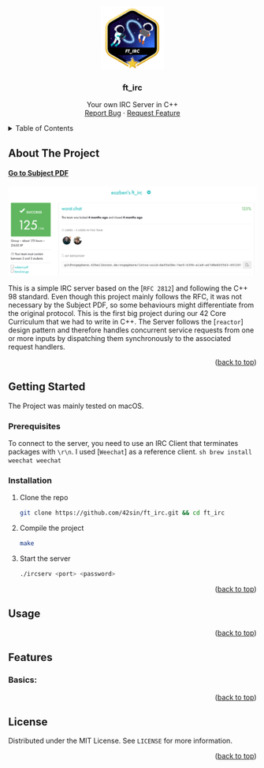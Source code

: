 <a name="readme-top"></a>

<!-- PROJECT LOGO -->
<br />
<div align="center">
  <a href="https://github.com/42sin/ft_irc">
    <img src="logo.png" alt="Logo" width="128" height="128">
  </a>

<h3 align="center">ft_irc</h3>

  <p align="center">
    Your own IRC Server in C++
    <br />
    <a href="https://github.com/42sin/ft_irc/issues">Report Bug</a>
    ·
    <a href="https://github.com/42sin/ft_irc/issues">Request Feature</a>
  </p>
</div>



<!-- TABLE OF CONTENTS -->
<details>
  <summary>Table of Contents</summary>
  <ol>
    <li>
      <a href="#about-the-project">About The Project</a>
    </li>
    <li>
      <a href="#getting-started">Getting Started</a>
      <ul>
        <li><a href="#prerequisites">Prerequisites</a></li>
        <li><a href="#installation">Installation</a></li>
      </ul>
    </li>
    <li><a href="#usage">Usage</a></li>
    <li><a href="#features">Features</a></li>
    <li><a href="#license">License</a></li>
  </ol>
</details>

<!-- ABOUT THE PROJECT -->
## About The Project

#### [Go to Subject PDF]
[![Subject PDF][subjectImage]](en.irc_subject.pdf)

This is a simple IRC server based on the [`RFC 2812`] and following the C++ 98 standard. Even though this project mainly follows the RFC, it was not necessary by the Subject PDF, so some behaviours might differentiate from the original protocol. This is the first big project during our 42 Core Curriculum that we had to write in C++. The Server follows the [`reactor`] design pattern and therefore handles concurrent service requests from one or more inputs by dispatching them synchronously to the associated request handlers.
<p align="right">(<a href="#readme-top">back to top</a>)</p>

<!-- GETTING STARTED -->
## Getting Started

The Project was mainly tested on macOS.

### Prerequisites

To connect to the server, you need to use an IRC Client that terminates packages with `\r\n`. I used [`Weechat`] as a reference client.
    ```sh
    brew install weechat
    weechat
    ```

### Installation

1. Clone the repo
   ```sh
   git clone https://github.com/42sin/ft_irc.git && cd ft_irc
   ```
3. Compile the project
   ```sh
   make
   ```
4. Start the server
   ```sh
   ./ircserv <port> <password>
   ```

<p align="right">(<a href="#readme-top">back to top</a>)</p>

<!-- USAGE EXAMPLES -->
## Usage


<p align="right">(<a href="#readme-top">back to top</a>)</p>

<!-- Features -->
## Features

### Basics:

<p align="right">(<a href="#readme-top">back to top</a>)</p>

<!-- LICENSE -->
## License

Distributed under the MIT License. See `LICENSE` for more information.

<p align="right">(<a href="#readme-top">back to top</a>)</p>

<!-- MARKDOWN LINKS & IMAGES -->
[issues-url]: https://github.com/42sin/ft_irc/issues
[license-url]: https://github.com/42sin/ft_irc/blob/master/LICENSE.txt
[subjectImage]: eval.png
[Go to Subject PDF]: en.ft_irc_subject.pdf
